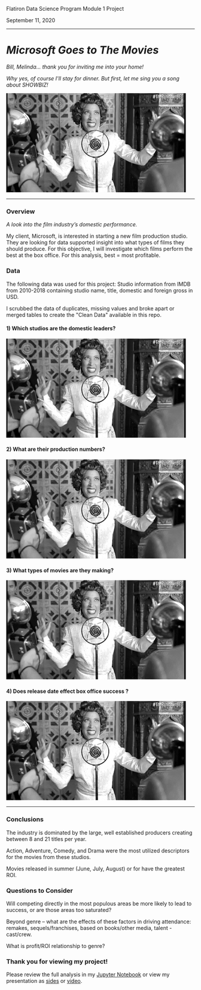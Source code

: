Flatiron Data Science Program
Module 1 Project

September 11, 2020

---

# *Microsoft Goes to The Movies*

*Bill, Melinda... thank you for inviting me into your home!*

*Why yes, of course I'll stay for dinner. But first, let me sing you a song about SHOWBIZ!*


![Jazz Hands](./Images/showbiz.gif)

---

### Overview

*A look into the film industry’s domestic performance.*

My client, Microsoft, is interested in starting a new film production studio. They are looking for data supported insight into what types of films they should produce. For this objective, I will investigate which films perform the best at the box office. For this analysis, best = most profitable.

### Data

The following data was used for this project:
Studio information from IMDB from 2010-2018 containing studio name, title, domestic and foreign gross in USD.

I scrubbed the data of duplicates, missing values and broke apart or merged tables to create the "Clean Data" available in this repo.


#### 1) Which studios are the domestic leaders?
![Jazz Hands](./Images/showbiz.gif)

#### 2) What are their production numbers?
![Jazz Hands](./Images/showbiz.gif)

#### 3) What types of movies are they making?
![Jazz Hands](./Images/showbiz.gif)

#### 4) Does release date effect box office success ?
![Jazz Hands](./Images/showbiz.gif)


---
### Conclusions


The industry is dominated by the large, well established producers creating between 8 and 21 titles per year.

Action, Adventure, Comedy, and Drama were the most utilized descriptors for the movies from these studios.

Movies released in summer (June, July, August) or for have the greatest ROI.


### Questions to Consider


Will competing directly in the most populous areas be more likely to lead to success, or are those areas too saturated?

Beyond genre – what are the effects of these factors in driving attendance: remakes, sequels/franchises, based on books/other media, talent - cast/crew.

What is profit/ROI relationship to genre? 

### Thank you for viewing my project!

Please review the full analysis in my [Jupyter Notebook](./notebook.pdf) or view my presentation as [sides](./presentation.pdf) or [video]().
